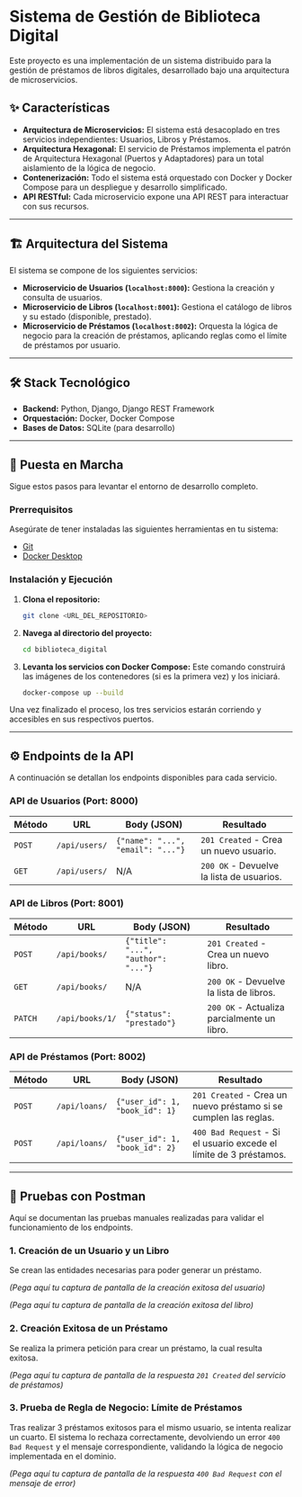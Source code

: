 # Sistema de Gestión de Biblioteca Digital

Este proyecto es una implementación de un sistema distribuido para la gestión de préstamos de libros digitales, desarrollado bajo una arquitectura de microservicios.

## ✨ Características

- **Arquitectura de Microservicios:** El sistema está desacoplado en tres servicios independientes: Usuarios, Libros y Préstamos.
- **Arquitectura Hexagonal:** El servicio de Préstamos implementa el patrón de Arquitectura Hexagonal (Puertos y Adaptadores) para un total aislamiento de la lógica de negocio.
- **Contenerización:** Todo el sistema está orquestado con Docker y Docker Compose para un despliegue y desarrollo simplificado.
- **API RESTful:** Cada microservicio expone una API REST para interactuar con sus recursos.

---

## 🏗️ Arquitectura del Sistema

El sistema se compone de los siguientes servicios:

- **Microservicio de Usuarios (`localhost:8000`):** Gestiona la creación y consulta de usuarios.
- **Microservicio de Libros (`localhost:8001`):** Gestiona el catálogo de libros y su estado (disponible, prestado).
- **Microservicio de Préstamos (`localhost:8002`):** Orquesta la lógica de negocio para la creación de préstamos, aplicando reglas como el límite de préstamos por usuario.

---

## 🛠️ Stack Tecnológico

- **Backend:** Python, Django, Django REST Framework
- **Orquestación:** Docker, Docker Compose
- **Bases de Datos:** SQLite (para desarrollo)

---

## 🚀 Puesta en Marcha

Sigue estos pasos para levantar el entorno de desarrollo completo.

### **Prerrequisitos**

Asegúrate de tener instaladas las siguientes herramientas en tu sistema:
- [Git](https://git-scm.com/)
- [Docker Desktop](https://www.docker.com/products/docker-desktop/)

### **Instalación y Ejecución**

1.  **Clona el repositorio:**
    ```bash
    git clone <URL_DEL_REPOSITORIO>
    ```

2.  **Navega al directorio del proyecto:**
    ```bash
    cd biblioteca_digital
    ```

3.  **Levanta los servicios con Docker Compose:**
    Este comando construirá las imágenes de los contenedores (si es la primera vez) y los iniciará.
    ```bash
    docker-compose up --build
    ```

Una vez finalizado el proceso, los tres servicios estarán corriendo y accesibles en sus respectivos puertos.

---

## ⚙️ Endpoints de la API

A continuación se detallan los endpoints disponibles para cada servicio.

### **API de Usuarios (Port: 8000)**

| Método | URL                  | Body (JSON)                                | Resultado                               |
|--------|----------------------|--------------------------------------------|-----------------------------------------|
| `POST` | `/api/users/`        | `{"name": "...", "email": "..."}`          | `201 Created` - Crea un nuevo usuario.  |
| `GET`  | `/api/users/`        | N/A                                        | `200 OK` - Devuelve la lista de usuarios. |

### **API de Libros (Port: 8001)**

| Método  | URL                | Body (JSON)                         | Resultado                                      |
|---------|--------------------|-------------------------------------|------------------------------------------------|
| `POST`  | `/api/books/`      | `{"title": "...", "author": "..."}` | `201 Created` - Crea un nuevo libro.         |
| `GET`   | `/api/books/`      | N/A                                 | `200 OK` - Devuelve la lista de libros.      |
| `PATCH` | `/api/books/1/`    | `{"status": "prestado"}`            | `200 OK` - Actualiza parcialmente un libro.    |

### **API de Préstamos (Port: 8002)**

| Método | URL           | Body (JSON)                         | Resultado                                                           |
|--------|---------------|-------------------------------------|---------------------------------------------------------------------|
| `POST` | `/api/loans/` | `{"user_id": 1, "book_id": 1}`      | `201 Created` - Crea un nuevo préstamo si se cumplen las reglas.    |
| `POST` | `/api/loans/` | `{"user_id": 1, "book_id": 2}`      | `400 Bad Request` - Si el usuario excede el límite de 3 préstamos.    |

---

## 🧪 Pruebas con Postman

Aquí se documentan las pruebas manuales realizadas para validar el funcionamiento de los endpoints.

### **1. Creación de un Usuario y un Libro**

Se crean las entidades necesarias para poder generar un préstamo.

*(Pega aquí tu captura de pantalla de la creación exitosa del usuario)*

*(Pega aquí tu captura de pantalla de la creación exitosa del libro)*

### **2. Creación Exitosa de un Préstamo**

Se realiza la primera petición para crear un préstamo, la cual resulta exitosa.

*(Pega aquí tu captura de pantalla de la respuesta `201 Created` del servicio de préstamos)*

### **3. Prueba de Regla de Negocio: Límite de Préstamos**

Tras realizar 3 préstamos exitosos para el mismo usuario, se intenta realizar un cuarto. El sistema lo rechaza correctamente, devolviendo un error `400 Bad Request` y el mensaje correspondiente, validando la lógica de negocio implementada en el dominio.

*(Pega aquí tu captura de pantalla de la respuesta `400 Bad Request` con el mensaje de error)*
